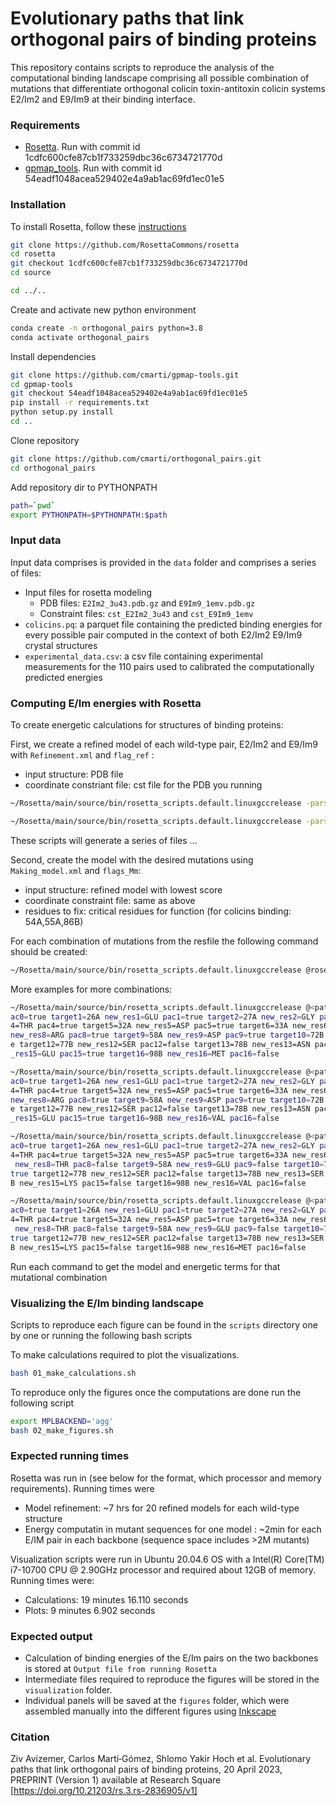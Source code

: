 # Evolutionary paths that link orthogonal pairs of binding proteins

This repository contains scripts to reproduce the analysis of the computational binding landscape comprising all possible combination of mutations that differentiate orthogonal colicin toxin-antitoxin colicin systems E2/Im2 and E9/Im9 at their binding interface.

### Requirements

- [Rosetta](https://github.com/RosettaCommons/rosetta). Run with commit id 1cdfc600cfe87cb1f733259dbc36c6734721770d
- [gpmap_tools](https://github.com/cmarti/gpmap-tools). Run with commit id 54eadf1048acea529402e4a9ab1ac69fd1ec01e5

### Installation

To install Rosetta, follow these [instructions](https://docs.rosettacommons.org/demos/latest/tutorials/install_build/install_build)

```bash
git clone https://github.com/RosettaCommons/rosetta
cd rosetta
git checkout 1cdfc600cfe87cb1f733259dbc36c6734721770d
cd source

cd ../..
```


Create and activate new python environment
```bash
conda create -n orthogonal_pairs python=3.8
conda activate orthogonal_pairs
```

Install dependencies
```bash
git clone https://github.com/cmarti/gpmap-tools.git
cd gpmap-tools
git checkout 54eadf1048acea529402e4a9ab1ac69fd1ec01e5
pip install -r requirements.txt
python setup.py install
cd ..
```

Clone repository
```bash
git clone https://github.com/cmarti/orthogonal_pairs.git
cd orthogonal_pairs
```

Add repository dir to PYTHONPATH
```bash
path=`pwd`
export PYTHONPATH=$PYTHONPATH:$path
```

### Input data

Input data comprises is provided in the `data` folder and comprises a series of files:

- Input files for rosetta modeling
	- PDB files: `E2Im2_3u43.pdb.gz` and `E9Im9_1emv.pdb.gz`
	- Constraint files: `cst_E2Im2_3u43` and `cst_E9Im9_1emv`
- `colicins.pq`: a parquet file containing the predicted binding energies for every possible pair computed in the context of both E2/Im2 E9/Im9 crystal structures
- `experimental_data.csv`: a csv file containing experimental measurements for the 110 pairs used to calibrated the computationally predicted energies


### Computing E/Im energies with Rosetta

To create energetic calculations for structures of binding proteins:

First, we create a refined model of each wild-type pair, E2/Im2 and E9/Im9 with `Refinement.xml` and `flag_ref` :

- input structure: PDB file
- coordinate constriant file: cst file for the PDB you running

```bash 
~/Rosetta/main/source/bin/rosetta_scripts.default.linuxgccrelease -parser:protocol rosetta_xmls/Refinement.xml -s data/E2Im2_3u43.pdb.gz @rosetta_xmls/flag_ref -parser:script_vars cst_full_path=data/cst_E2Im2_3u43 -nstruct 20

~/Rosetta/main/source/bin/rosetta_scripts.default.linuxgccrelease -parser:protocol rosetta_xmls/Refinement.xml -s data/E9Im9_1emv.pdb.gz @rosetta_xmls/flag_ref -parser:script_vars cst_full_path=data/cst_E9Im9_1emv -nstruct 20

```

These scripts will generate a series of files ...



Second, create the model with the desired mutations using `Making_model.xml` and `flags_Mm`:

- input structure: refined model with lowest score
- coordinate constraint file: same as above
- residues to fix: critical residues for function (for colicins binding: 54A,55A,86B)

For each combination of mutations from the resfile the following command should be created:
```bash
~/Rosetta/main/source/bin/rosetta_scripts.default.linuxgccrelease @rosetta_xmls/flags_Mm -parser:script_vars target0=24A new_res0=ARG pac0=true target1=26A new_res1=GLU pac1=true target2=27A new_res2=GLY pac2=true target3=28A new_res3=ALA pac3=true target4=29A new_res4=THR pac4=true target5=32A new_res5=ASP pac5=true target6=33A new_res6=ASP pac6=true target7=34A new_res7=ASN pac7=true target8=38A new_res8=ARG pac8=true target9=58A new_res9=ASP pac9=true target10=72B new_res10=LYS pac10=true target11=73B new_res11=PRO pac11=false target12=77B new_res12=SER pac12=false target13=78B new_res13=ASN pac13=true target14=83B new_res14=LYS pac14=true target15=97B new_res15=LYS pac15=false target16=98B new_res16=ARG pac16=true
```

More examples for more combinations:

```bash
~/Rosetta/main/source/bin/rosetta_scripts.default.linuxgccrelease @<path_to_flag_file> -parser:script_vars target0=24A new_res0=ARG p
ac0=true target1=26A new_res1=GLU pac1=true target2=27A new_res2=GLY pac2=true target3=28A new_res3=ALA pac3=true target4=29A new_res
4=THR pac4=true target5=32A new_res5=ASP pac5=true target6=33A new_res6=ASP pac6=true target7=34A new_res7=ASN pac7=true target8=38A
new_res8=ARG pac8=true target9=58A new_res9=ASP pac9=true target10=72B new_res10=LYS pac10=true target11=73B new_res11=PRO pac11=fals
e target12=77B new_res12=SER pac12=false target13=78B new_res13=ASN pac13=true target14=83B new_res14=LYS pac14=true target15=97B new
_res15=GLU pac15=true target16=98B new_res16=MET pac16=false

~/Rosetta/main/source/bin/rosetta_scripts.default.linuxgccrelease @<path_to_flag_file> -parser:script_vars target0=24A new_res0=ARG p
ac0=true target1=26A new_res1=GLU pac1=true target2=27A new_res2=GLY pac2=true target3=28A new_res3=ALA pac3=true target4=29A new_res
4=THR pac4=true target5=32A new_res5=ASP pac5=true target6=33A new_res6=ASP pac6=true target7=34A new_res7=ASN pac7=true target8=38A
new_res8=ARG pac8=true target9=58A new_res9=ASP pac9=true target10=72B new_res10=LYS pac10=true target11=73B new_res11=PRO pac11=fals
e target12=77B new_res12=SER pac12=false target13=78B new_res13=ASN pac13=true target14=83B new_res14=LYS pac14=true target15=97B new
_res15=GLU pac15=true target16=98B new_res16=VAL pac16=false

~/Rosetta/main/source/bin/rosetta_scripts.default.linuxgccrelease @<path_to_flag_file> -parser:script_vars target0=24A new_res0=ARG p
ac0=true target1=26A new_res1=GLU pac1=true target2=27A new_res2=GLY pac2=true target3=28A new_res3=ALA pac3=true target4=29A new_res
4=THR pac4=true target5=32A new_res5=ASP pac5=true target6=33A new_res6=ASP pac6=true target7=34A new_res7=ASP pac7=false target8=38A
 new_res8=THR pac8=false target9=58A new_res9=GLU pac9=false target10=72B new_res10=ASN pac10=false target11=73B new_res11=GLY pac11=
true target12=77B new_res12=SER pac12=false target13=78B new_res13=SER pac13=false target14=83B new_res14=ASN pac14=false target15=97
B new_res15=LYS pac15=false target16=98B new_res16=VAL pac16=false

~/Rosetta/main/source/bin/rosetta_scripts.default.linuxgccrelease @<path_to_flag_file> -parser:script_vars target0=24A new_res0=ARG p
ac0=true target1=26A new_res1=GLU pac1=true target2=27A new_res2=GLY pac2=true target3=28A new_res3=ALA pac3=true target4=29A new_res
4=THR pac4=true target5=32A new_res5=ASP pac5=true target6=33A new_res6=ASP pac6=true target7=34A new_res7=ASP pac7=false target8=38A
 new_res8=THR pac8=false target9=58A new_res9=GLU pac9=false target10=72B new_res10=ASN pac10=false target11=73B new_res11=GLY pac11=
true target12=77B new_res12=SER pac12=false target13=78B new_res13=SER pac13=false target14=83B new_res14=ASN pac14=false target15=97
B new_res15=LYS pac15=false target16=98B new_res16=MET pac16=false
```

Run each command to get the model and energetic terms for that mutational combination


### Visualizing the E/Im binding landscape

Scripts to reproduce each figure can be found in the `scripts` directory one by one or running the following bash scripts

To make calculations required to plot the visualizations.

```bash
bash 01_make_calculations.sh
```

To reproduce only the figures once the computations are done run the following script

```bash
export MPLBACKEND='agg'
bash 02_make_figures.sh
```

### Expected running times

Rosetta was run in (see below for the format, which processor and memory requirements). Running times were
- Model refinement: ~7 hrs for 20 refined models for each wild-type structure
- Energy computatin in mutant sequences for one model : ~2min for each E/IM pair in each backbone (sequence space includes >2M mutants)

Visualization scripts were run in Ubuntu 20.04.6 OS with a Intel(R) Core(TM) i7-10700 CPU @ 2.90GHz processor and required about 12GB of memory. Running times were:
- Calculations:   19 minutes 16.110 seconds
- Plots:           9 minutes  6.902 seconds


### Expected output

- Calculation of binding energies of the E/Im pairs on the two backbones is stored at `Output file from running Rosetta`
- Intermediate files required to reproduce the figures will be stored in the `visualization` folder.
- Individual panels will be saved at the `figures` folder, which were assembled manually into the different figures using [Inkscape](https://github.com/cmarti/gpmap-tools)

### Citation

Ziv Avizemer, Carlos Martí‐Gómez, Shlomo Yakir Hoch et al. Evolutionary paths that link orthogonal pairs of binding proteins, 20 April 2023, PREPRINT (Version 1) available at Research Square [https://doi.org/10.21203/rs.3.rs-2836905/v1]
